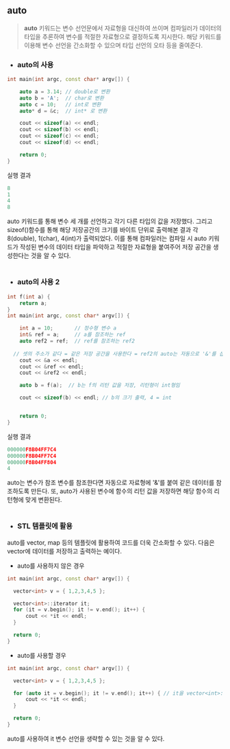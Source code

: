 ## auto

> **auto** 키워드는 변수 선언문에서 자료형을 대신하여 쓰이며 컴파일러가 데이터의 타입을 추론하여 변수를 적절한 자료형으로 결정하도록 지시한다. 해당 키워드를 이용해
> 변수 선언을 간소화할 수 있으며 타입 선언의 오타 등을 줄여준다.

+ ### auto의 사용

```c++
int main(int argc, const char* argv[]) {

	auto a = 3.14; // double로 변환
	auto b = 'A';  // char로 변환
	auto c = 10;   // int로 변환
	auto* d = &c;  // int* 로 변환

	cout << sizeof(a) << endl;
	cout << sizeof(b) << endl;
	cout << sizeof(c) << endl;
	cout << sizeof(d) << endl;

	return 0;
}
```
실행 결과
```c++
8
1
4
8
```
auto 키워드를 통해 변수 세 개를 선언하고 각기 다른 타입의 값을 저장했다. 그리고 sizeof()함수를 통해 해당 저장공간의 크기를 바이트 단위로 출력해본 결과 각 8(double), 1(char),
4(int)가 출력되었다. 이를 통해 컴파일러는 컴파일 시 auto 키워드가 작성된 변수의 데이터 타입을 파악하고 적절한 자료형을 붙여주어 저장 공간을 생성한다는 것을 알 수 있다.

#

+ ### auto의 사용 2

```c++
int f(int a) {
	return a;
}
int main(int argc, const char* argv[]) {

	int a = 10;       // 정수형 변수 a
	int& ref = a;     // a를 참조하는 ref
	auto ref2 = ref;  // ref를 참조하는 ref2
  
  // 셋의 주소가 같다 = 같은 저장 공간을 사용한다 = ref2의 auto는 자동으로 '&'를 삽입
	cout << &a << endl;
	cout << &ref << endl;
	cout << &ref2 << endl;

	auto b = f(a);  // b는 f의 리턴 값을 저장, 리턴형이 int형임

	cout << sizeof(b) << endl; // b의 크기 출력, 4 = int


	return 0;
}
```
실행 결과
```c++
000000F8B04FF7C4
000000F8B04FF7C4
000000F8B04FF804
4
```
auto는 변수가 참조 변수를 참조한다면 자동으로 자료형에 '&'를 붙여 같은 데이터를 참조하도록 만든다. 또, auto가 사용된 변수에 함수의 리턴 값을 저장하면
해당 함수의 리턴형에 맞게 변환된다.

#

+ ### STL 템플릿에 활용

auto를 vector, map 등의 템플릿에 활용하여 코드를 더욱 간소화할 수 있다. 다음은 vector에 데이터를 저장하고 출력하는 예이다.

  + auto를 사용하지 않은 경우
  ```c++
  int main(int argc, const char* argv[]) {

	vector<int> v = { 1,2,3,4,5 };

	vector<int>::iterator it;
	for (it = v.begin(); it != v.end(); it++) {
		cout << *it << endl;
	}

	return 0;
}
```

  + auto를 사용할 경우
  ```c++
  int main(int argc, const char* argv[]) {

	vector<int> v = { 1,2,3,4,5 };

	for (auto it = v.begin(); it != v.end(); it++) { // it을 vector<int>::iterator 타입으로 추론
		cout << *it << endl; 
	}

	return 0;
}
```

auto를 사용하여 it 변수 선언을 생략할 수 있는 것을 알 수 있다.






















